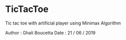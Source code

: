 # TicTacToe
Tic tac toe with artificial player using Minimax Algorithm

Author : Ghali Boucetta
Date : 21 / 06 / 2019

